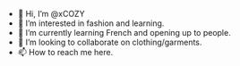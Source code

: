 - 👋 Hi, I’m @xCOZY
- 👀 I’m interested in fashion and learning.
- 🌱 I’m currently learning French and opening up to people.
- 💞️ I’m looking to collaborate on clothing/garments.
- 📫 How to reach me here.

<!---
xCOZY/xCOZY is a ✨ special ✨ repository because its `README.md` (this file) appears on your GitHub profile.
You can click the Preview link to take a look at your changes.
--->
